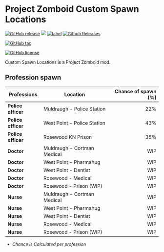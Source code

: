 # Project Zomboid Custom Spawn Locations

[![GitHub release](https://img.shields.io/github/release/EvulDev/CustomSpawnLocations.svg)](https://github.com/EvulDev/CustomSpawnLocations/releases)   [![](https://img.shields.io/github/issues-raw/EvulDev/CustomSpawnLocations.svg)](https://github.com/EvulDev/CustomSpawnLocations/issues)   [![label](https://img.shields.io/github/issues-raw/EvulDev/CustomSpawnLocations/website.svg)](https://github.com/EvulDev/CustomSpawnLocations/issues)   [![Github Releases](https://img.shields.io/github/downloads/EvulDev/CustomSpawnLocations/latest/total.svg)](https://github.com/EvulDev/CustomSpawnLocations/releases)


[![GitHub tag](https://img.shields.io/github/tag/expressjs/express.svg)](https://github.com/EvulDev/CustomSpawnLocations/tags)


[![GitHub license](https://img.shields.io/badge/license-Apache%202-blue.svg)](https://raw.githubusercontent.com/EvulDev/CustomSpawnLocations/master/LICENSE)

Custom Spawn Locations is a Project Zomboid mod.

## Profession spawn

Professions                  | Location                                    | Chance of spawn (%)   |
-----------------------------|---------------------------------------------|----------------------:|
**Police officer**           | Muldraugh - Police Station                  | 22%                   |
**Police officer**           | West Point - Police Station                 | 43%                   |
**Police officer**           | Rosewood KN Prison                          | 35%                   |
**Doctor**                   | Muldraugh - Cortman Medical                 | WIP                   |
**Doctor**                   | West Point - Pharmahug                      | WIP                   |
**Doctor**                   | West Point - Dentist                        | WIP                   |
**Doctor**                   | Rosewood - Medical                          | WIP                   |
**Doctor**                   | Rosewood - Prison (WIP)                     | WIP                   |
**Nurse**                    | Muldraugh - Cortman Medical                 | WIP                   |
**Nurse**                    | West Point - Pharmahug                      | WIP                   |
**Nurse**                    | West Point - Dentist                        | WIP                   |
**Nurse**                    | Rosewood - Medical                          | WIP                   |
**Nurse**                    | Rosewood - Prison (WIP)                     | WIP                   |

+ *Chance is Calculated per profession*
